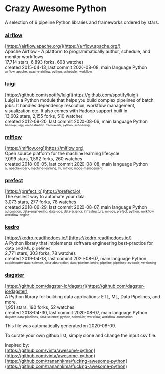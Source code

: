 # Crazy Awesome Python
A selection of 6 pipeline Python libraries and frameworks ordered by stars.  


### [airflow](https://github.com/apache/airflow)  
[https://airflow.apache.org/](https://airflow.apache.org/)  
Apache Airflow - A platform to programmatically author, schedule, and monitor workflows  
17,714 stars, 6,893 forks, 698 watches  
created 2015-04-13, last commit 2020-08-08, main language Python  
<sub><sup>airflow, apache, apache-airflow, python, scheduler, workflow</sup></sub>


### [luigi](https://github.com/spotify/luigi)  
[https://github.com/spotify/luigi](https://github.com/spotify/luigi)  
Luigi is a Python module that helps you build complex pipelines of batch jobs. It handles dependency resolution, workflow management, visualization etc. It also comes with Hadoop support built in.   
13,602 stars, 2,155 forks, 510 watches  
created 2012-09-20, last commit 2020-08-06, main language Python  
<sub><sup>hadoop, luigi, orchestration-framework, python, scheduling</sup></sub>


### [mlflow](https://github.com/mlflow/mlflow)  
[https://mlflow.org](https://mlflow.org)  
Open source platform for the machine learning lifecycle  
7,099 stars, 1,592 forks, 260 watches  
created 2018-06-05, last commit 2020-08-08, main language Python  
<sub><sup>ai, apache-spark, machine-learning, ml, mlflow, model-management</sup></sub>


### [prefect](https://github.com/PrefectHQ/prefect)  
[https://prefect.io](https://prefect.io)  
The easiest way to automate your data  
3,073 stars, 277 forks, 78 watches  
created 2018-06-29, last commit 2020-08-07, main language Python  
<sub><sup>automation, data-engineering, data-ops, data-science, infrastructure, ml-ops, prefect, python, workflow, workflow-engine</sup></sub>


### [kedro](https://github.com/quantumblacklabs/kedro)  
[https://kedro.readthedocs.io/](https://kedro.readthedocs.io/)  
A Python library that implements software engineering best-practice for data and ML pipelines.  
2,771 stars, 303 forks, 78 watches  
created 2019-04-18, last commit 2020-08-07, main language Python  
<sub><sup>cookiecutter-data-science, data-abstraction, data-pipeline, kedro, pipeline, pipelines-as-code, versioning</sup></sub>


### [dagster](https://github.com/dagster-io/dagster)  
[https://github.com/dagster-io/dagster](https://github.com/dagster-io/dagster)  
A Python library for building data applications: ETL, ML, Data Pipelines, and more.  
1,951 stars, 190 forks, 52 watches  
created 2018-04-30, last commit 2020-08-07, main language Python  
<sub><sup>dagster, data-pipelines, data-science, python, scheduler, workflow, workflow-automation</sup></sub>


This file was automatically generated on 2020-08-09.  

To curate your own github list, simply clone and change the input csv file.  

Inspired by:  
[https://github.com/vinta/awesome-python](https://github.com/vinta/awesome-python)  
[https://github.com/trananhkma/fucking-awesome-python](https://github.com/trananhkma/fucking-awesome-python)  